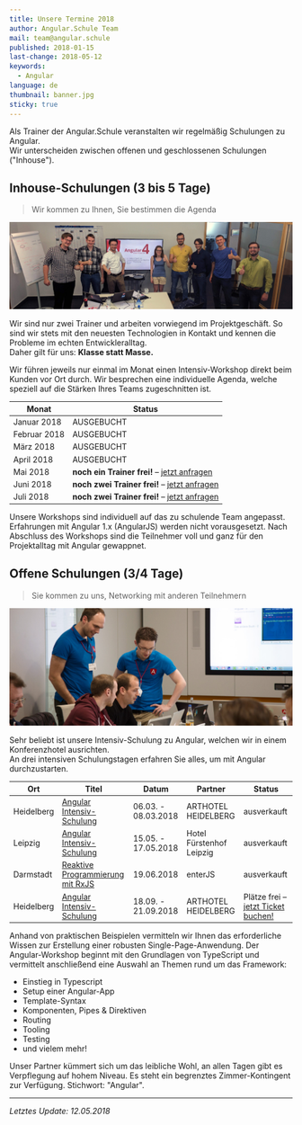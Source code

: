 ```yaml
---
title: Unsere Termine 2018
author: Angular.Schule Team
mail: team@angular.schule
published: 2018-01-15
last-change: 2018-05-12
keywords:
  - Angular
language: de
thumbnail: banner.jpg
sticky: true
---
```


Als Trainer der Angular.Schule veranstalten wir regelmäßig Schulungen zu Angular.  
Wir unterscheiden zwischen offenen und geschlossenen Schulungen ("Inhouse").



## Inhouse-Schulungen (3 bis 5 Tage)

> Wir kommen zu Ihnen, Sie bestimmen die Agenda

![](powerworkshop.jpg)

Wir sind nur zwei Trainer und arbeiten vorwiegend im Projektgeschäft.
So sind wir stets mit den neuesten Technologien in Kontakt und kennen die Probleme im echten Entwickleralltag.  
Daher gilt für uns: **Klasse statt Masse.**  

Wir führen jeweils nur einmal im Monat einen Intensiv-Workshop direkt beim Kunden vor Ort durch.
Wir besprechen eine individuelle Agenda, welche speziell auf die Stärken Ihres Teams zugeschnitten ist.


| Monat         | Status     |
|---------------|------------|
| Januar 2018   | AUSGEBUCHT |
| Februar 2018  | AUSGEBUCHT |
| März 2018     | AUSGEBUCHT  |
| April 2018    | AUSGEBUCHT  |
| Mai 2018     | **noch ein Trainer frei!** – [jetzt anfragen](/angebot)  |
| Juni 2018    | **noch zwei Trainer frei!** – [jetzt anfragen](/angebot)  |
| Juli 2018    | **noch zwei Trainer frei!** – [jetzt anfragen](/angebot)  |


Unsere Workshops sind individuell auf das zu schulende Team angepasst.
Erfahrungen mit Angular 1.x (AngularJS) werden nicht vorausgesetzt.
Nach Abschluss des Workshops sind die Teilnehmer voll und ganz für den Projektalltag mit Angular gewappnet.



## Offene Schulungen (3/4 Tage)

> Sie kommen zu uns, Networking mit anderen Teilnehmern

![](tagesworkshop.jpg)

Sehr beliebt ist unsere Intensiv-Schulung zu Angular, welchen wir in einem Konferenzhotel ausrichten.  
An drei intensiven Schulungstagen erfahren Sie alles, um mit Angular durchzustarten.


| Ort           | Titel                                 | Datum               | Partner                  | Status                                  |
|---------------|---------------------------------------|---------------------|--------------------------|-----------------------------------------|
| Heidelberg    | [Angular Intensiv-Schulung][1]        | 06.03. - 08.03.2018 | ARTHOTEL HEIDELBERG      | ausverkauft                             |
| Leipzig       | [Angular Intensiv-Schulung][2]        | 15.05. - 17.05.2018 | Hotel Fürstenhof Leipzig | ausverkauft                             |
| Darmstadt     | [Reaktive Programmierung mit RxJS][3] | 19.06.2018          | enterJS                  | ausverkauft                             |
| Heidelberg    | [Angular Intensiv-Schulung][4]        | 18.09. - 21.09.2018 | ARTHOTEL HEIDELBERG      | Plätze frei – [jetzt Ticket buchen!][4] |

[1]: https://www.eventbrite.de/e/heidelberg-angular-intensiv-schulung-tickets-42514854073
[2]: https://www.eventbrite.de/e/leipzig-angular-intensiv-schulung-tickets-43254652831
[3]: https://www.enterjs.de/single?id=6998&reaktive-programmierung-mit-rxjs
[4]: https://www.eventbrite.de/e/heidelberg-angular-intensiv-schulung-3-1-tage-tickets-46034368034

Anhand von praktischen Beispielen vermitteln wir Ihnen das erforderliche Wissen zur Erstellung einer robusten Single-Page-Anwendung.
Der Angular-Workshop beginnt mit den Grundlagen von TypeScript und vermittelt anschließend eine Auswahl an Themen rund um das Framework:

* Einstieg in Typescript
* Setup einer Angular-App
* Template-Syntax
* Komponenten, Pipes & Direktiven
* Routing
* Tooling
* Testing
* und vielem mehr!

Unser Partner kümmert sich um das leibliche Wohl, an allen Tagen gibt es Verpflegung auf hohem Niveau.
Es steht ein begrenztes Zimmer-Kontingent zur Verfügung. Stichwort: "Angular". 



--------

*Letztes Update: 12.05.2018*